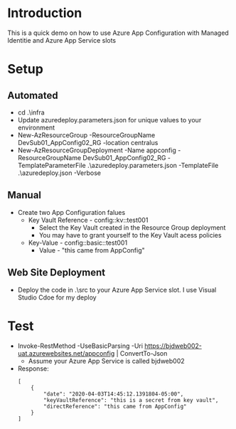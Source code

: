 # Introduction
This is a quick demo on how to use Azure App Configuration with Managed Identitie and Azure App Service slots

# Setup
## Automated
* cd .\infra
* Update azuredeploy.parameters.json for unique values to your environment
* New-AzResourceGroup -ResourceGroupName DevSub01_AppConfig02_RG -location centralus
* New-AzResourceGroupDeployment -Name appconfig -ResourceGroupName DevSub01_AppConfig02_RG -TemplateParameterFile .\azuredeploy.parameters.json -TemplateFile .\azuredeploy.json -Verbose

## Manual 
* Create two App Configuration falues
    * Key Vault Reference - config::kv::test001
        * Select the Key Vault created in the Resource Group deployment
        * You may have to grant yourself to the Key Vault acess policies 
    * Key-Value - config::basic::test001
        * Value - "this came from AppConfig"

## Web Site Deployment
* Deploy the code in .\src to your Azure App Service slot. I use Visual Studio Cdoe for my deploy

# Test
* Invoke-RestMethod -UseBasicParsing -Uri https://bjdweb002-uat.azurewebsites.net/appconfig | ConvertTo-Json
    * Assume your Azure App Service is called bjdweb002
* Response: 
    ```
    [
        {
            "date": "2020-04-03T14:45:12.1391804-05:00",
            "keyVaultReference": "this is a secret from key vault",
            "directReference": "this came from AppConfig"
        }
    ]
    ```